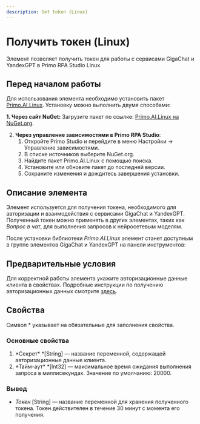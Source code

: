 ```yaml
---
description: Get token (Linux)
---
```


# Получить токен (Linux)

Элемент позволяет получить токен для работы с сервисами GigaChat и YandexGPT в Primo RPA Studio Linux.

## Перед началом работы

Для использования элемента необходимо установить пакет [Primo.AI.Linux](https://www.nuget.org/packages/Primo.AI.Linux). Установку можно выполнить двумя способами:

**1. Через сайт NuGet:**
   Загрузите пакет по ссылке: [Primo.AI.Linux на NuGet.org](https://www.nuget.org/packages/Primo.AI.Linux).

2. **Через управление зависимостями в Primo RPA Studio**:  
   1. Откройте Primo Studio и перейдите в меню Настройки → Управление зависимостями.
   2. В списке источников выберите NuGet.org.
   3. Найдите пакет Primo.AI.Linux с помощью поиска.
   4. Установите или обновите пакет до последней версии.
   5. Сохраните изменения и дождитесь завершения установки.

## Описание элемента

Элемент используется для получения токена, необходимого для авторизации и взаимодействия с сервисами GigaChat и YandexGPT. Полученный токен можно применять в других элементах, таких как *Вопрос в чат*, для выполнения запросов к нейросетевым моделям.

После установки библиотеки *Primo.AI.Linux* элемент станет доступным в группе элементов GigaChat и YandexGPT на панели инструментов:


## Предварительные условия

Для корректной работы элемента укажите авторизационные данные клиента в свойствах. Подробные инструкции по получению авторизационных данных смотрите [здесь](https://docs.primo-rpa.ru/primo-rpa/primo-studio/settings/ai#gigachat).



## Свойства

Символ * указывает на обязательные для заполнения свойства.

### Основные свойства

1. *Секрет\* *[String] — название переменной, содержащей авторизационные данные клиента.
2. *Тайм-аут\* *[Int32] — максимальное время ожидания выполнения запроса в миллисекундах. Значение по умолчанию: 20000.

### Вывод

* *Токен* [String] — название переменной для хранения полученного токена. Токен действителен в течение 30 минут с момента его получения.

